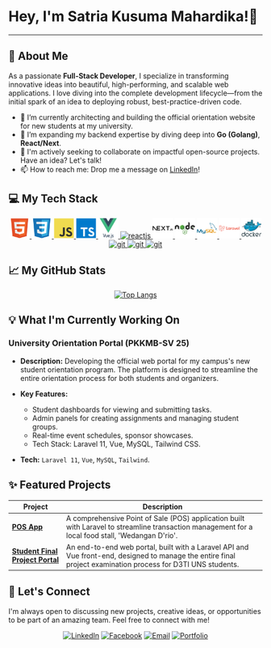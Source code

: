 

#  Hey, I'm Satria Kusuma Mahardika!👋


---

## 🚀 About Me

As a passionate **Full-Stack Developer**, I specialize in transforming innovative ideas into beautiful, high-performing, and scalable web applications. I love diving into the complete development lifecycle—from the initial spark of an idea to deploying robust, best-practice-driven code.

- 🔭  I’m currently architecting and building the official orientation website for new students at my university.
- 🌱 I’m expanding my backend expertise by diving deep into **Go (Golang)**, **React/Next**.
- 👯 I'm actively seeking to collaborate on impactful open-source projects. Have an idea? Let's talk!
- 📫 How to reach me: Drop me a message on [LinkedIn](https://www.linkedin.com/in/satriaksm)!


## 💻 My Tech Stack

<p align="center">
  <a href="https://developer.mozilla.org/en-US/docs/Web/HTML" target="_blank" rel="noreferrer"> <img src="https://raw.githubusercontent.com/devicons/devicon/master/icons/html5/html5-original.svg" alt="html5" width="40" height="40"/> </a>
  <a href="https://developer.mozilla.org/en-US/docs/Web/CSS" target="_blank" rel="noreferrer"> <img src="https://raw.githubusercontent.com/devicons/devicon/master/icons/css3/css3-original.svg" alt="css3" width="40" height="40"/> </a>
  <a href="https://developer.mozilla.org/en-US/docs/Web/JavaScript" target="_blank" rel="noreferrer"> <img src="https://raw.githubusercontent.com/devicons/devicon/master/icons/javascript/javascript-original.svg" alt="javascript" width="40" height="40"/> </a>
  <a href="https://www.typescriptlang.org/" target="_blank" rel="noreferrer"> <img src="https://raw.githubusercontent.com/devicons/devicon/master/icons/typescript/typescript-original.svg" alt="typescript" width="40" height="40"/> </a>
  <a href="https://vuejs.org/" target="_blank" rel="noreferrer"> <img src="https://raw.githubusercontent.com/devicons/devicon/master/icons/vuejs/vuejs-original-wordmark.svg" alt="vuejs" width="40" height="40"/> </a>
  <a href="https://reactjs.org/" target="_blank" rel="noreferrer"> <img src="https://raw.githubusercontent.com/devicons/devicon/master/icons/reactjs/reactjs-original-wordmark.svg" alt="reactjs" width="40" height="40"/> </a>
  <a href="https://nextjs.org/" target="_blank" rel="noreferrer"> <img src="https://raw.githubusercontent.com/devicons/devicon/master/icons/nextjs/nextjs-original-wordmark.svg" alt="nextjs" width="40" height="40"/> </a>
  <a href="https://nodejs.org" target="_blank" rel="noreferrer"> <img src="https://raw.githubusercontent.com/devicons/devicon/master/icons/nodejs/nodejs-original-wordmark.svg" alt="nodejs" width="40" height="40"/> </a>
  <a href="https://mysql.com" target="_blank" rel="noreferrer"> <img src="https://raw.githubusercontent.com/devicons/devicon/master/icons/mysql/mysql-original-wordmark.svg" alt="mysql" width="40" height="40"/> </a>
  <a href="https://www.laravel.com/" target="_blank" rel="noreferrer"> <img src="https://raw.githubusercontent.com/devicons/devicon/master/icons/laravel/laravel-original-wordmark.svg" alt="laravel" width="40" height="40"/> </a>
  <a href="https://www.docker.com/" target="_blank" rel="noreferrer"> <img src="https://raw.githubusercontent.com/devicons/devicon/master/icons/docker/docker-original-wordmark.svg" alt="docker" width="40" height="40"/> </a>
  <a href="https://git-scm.com/" target="_blank" rel="noreferrer"> <img src="https://www.vectorlogo.zone/logos/git-scm/git-scm-icon.svg" alt="git" width="40" height="40"/> </a>
  <a href="https://tailwindcss.com/" target="_blank" rel="noreferrer"> <img src="https://www.vectorlogo.zone/logos/tailwindcss/tailwindcss-icon.svg" alt="git" width="40" height="40"/> </a>
  <a href="https://postman.com/" target="_blank" rel="noreferrer"> <img src="https://www.vectorlogo.zone/logos/getpostman/getpostman-icon.svg" alt="git" width="40" height="40"/> </a>
</p>


## 📈 My GitHub Stats

<p align="center">

  <a href="https://github.com/anuraghazra/github-readme-stats">
    <img align="center" src="https://github-readme-stats.vercel.app/api/top-langs/?username=satriaksm&layout=compact&theme=dracula" alt="Top Langs" />
  </a>
</p>


## 💡 What I'm Currently Working On

### University Orientation Portal (PKKMB-SV 25)
- **Description:** Developing the official web portal for my campus's new student orientation program. The platform is designed to streamline the entire orientation process for both students and organizers.

- **Key Features:**
    - Student dashboards for viewing and submitting tasks.
    - Admin panels for creating assignments and managing student groups.
    - Real-time event schedules, sponsor showcases.
    - Tech Stack: Laravel 11, Vue, MySQL, Tailwind CSS.

- **Tech:** `Laravel 11`, `Vue`, `MySQL`, `Tailwind`.


## ✨ Featured Projects

| Project | Description 
|---|---
| **[POS App](link-to-repo)** | A comprehensive Point of Sale (POS) application built with Laravel to streamline transaction management for a local food stall, 'Wedangan D'rio'. 
| **[Student Final Project Portal](link-to-repo)** | An end-to-end web portal, built with a Laravel API and Vue front-end, designed to manage the entire final project examination process for D3TI UNS students.

## 💬 Let's Connect

I'm always open to discussing new projects, creative ideas, or opportunities to be part of an amazing team. Feel free to connect with me!

<p align="center">
  <a href="https://www.linkedin.com/in/satriaksm" target="_blank"><img src="https://img.shields.io/badge/LinkedIn-0077B5?style=for-the-badge&logo=linkedin&logoColor=white" alt="LinkedIn"/></a>
  <a href="https://www.facebook.com/satriakusuma213/" target="_blank"><img src="https://img.shields.io/badge/Facebook-1DA1F2?style=for-the-badge&logo=facebook&logoColor=white" alt="Facebook"/></a>
  <a href="mailto:satriaksm.20@gmail.com"><img src="https://img.shields.io/badge/Gmail-D14836?style=for-the-badge&logo=gmail&logoColor=white" alt="Email"/></a>
  <a href="https://your-portfolio-website.com/" target="_blank"><img src="https://img.shields.io/badge/Portfolio-255E63?style=for-the-badge&logo=hyper&logoColor=white" alt="Portfolio"/></a>
</p>
